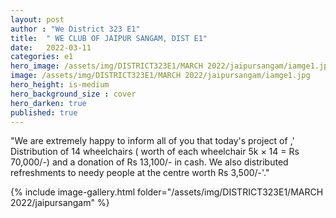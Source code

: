 ```yaml
---
layout: post
author : "We District 323 E1"
title:  " WE CLUB OF JAIPUR SANGAM, DIST E1"
date:   2022-03-11
categories: e1
hero_image: /assets/img/DISTRICT323E1/MARCH 2022/jaipursangam/iamge1.jpg
image: /assets/img/DISTRICT323E1/MARCH 2022/jaipursangam/iamge1.jpg
hero_height: is-medium
hero_background_size : cover
hero_darken: true
published: true
---
```


"We are extremely happy to inform all of you that today's project of ,' Distribution of 14 wheelchairs ( worth of each wheelchair 5k × 14 = Rs 70,000/-) and a donation of Rs 13,100/- in cash. We also distributed refreshments to needy people at the centre worth Rs 3,500/-'."



{% include image-gallery.html folder="/assets/img/DISTRICT323E1/MARCH 2022/jaipursangam" %}
